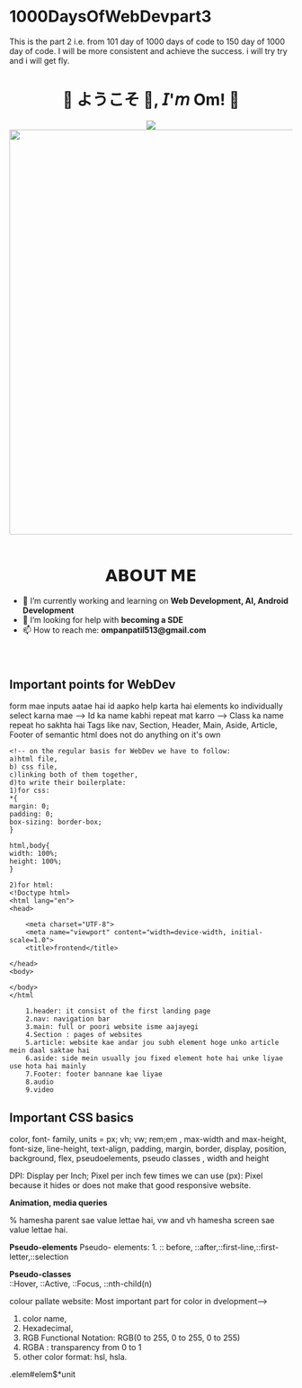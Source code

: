 # 1000DaysOfWebDevpart3
 This is the part 2 i.e. from 101 day of 1000 days of code to 150 day of 1000 day of code. I will be more consistent and achieve the success. i will try try and i will get fly.
<h1 align="center">💠 ようこそ 👋, 𝘐'𝘮 Om! 💠</h1>
<div align="center">
  <img src="https://i.pinimg.com/originals/fa/49/b7/fa49b771ffc81a264bb0e57097bc3068.gif">
  <img width="720" height="auto" src=Add-ons/FSN.gif>
</div>

<br>

<h1 align="center">𝗔𝗕𝗢𝗨𝗧 𝗠𝗘</h1>

<ul>
  <li> 🔭 I’m currently working and learning on <b> Web Development, AI, Android Development</b></li>
  <li> 🤔 I’m looking for help with <b>becoming a SDE </b></li>
  <li> 📫 How to reach me: <b>ompanpatil513@gmail.com</b></li>
</ul>

<br>

<h1 align="center"></h1>

<h2>Important points for WebDev</h2>
<body>
   form mae inputs aatae hai 
   id aapko help karta hai elements ko individually select karna mae -->
   Id ka name kabhi repeat mat karro  -->
   Class ka name repeat ho sakhta hai
   Tags like nav, Section, Header, Main, Aside, Article, Footer of semantic html does not do anything on it's own


    <!-- on the regular basis for WebDev we have to follow:
    a)html file,
    b) css file,
    c)linking both of them together,
    d)to write their boilerplate:
    1)for css:
    *{
    margin: 0;
    padding: 0;
    box-sizing: border-box;
    }

    html,body{
    width: 100%;
    height: 100%;
    }

    2)for html:
    <!Doctype html>
    <html lang="en">
    <head>

        <meta charset="UTF-8">
        <meta name="viewport" content="width=device-width, initial-scale=1.0">
        <title>frontend</title>

    </head>
    <body>

    </body>
    </html

        1.header: it consist of the first landing page
        2.nav: navigation bar
        3.main: full or poori website isme aajayegi
        4.Section : pages of websites
        5.article: website kae andar jou subh element hoge unko article mein daal saktae hai
        6.aside: side mein usually jou fixed element hote hai unke liyae use hota hai mainly
        7.Footer: footer bannane kae liyae 
        8.audio
        9.video


  <h2>Important CSS basics</h2>

  <p> color, font- family, units = px; vh; vw; rem;em , max-width and max-height,  font-size, line-height, text-align, padding, margin, border, display, position, background, flex, pseudoelements, pseudo classes , width and height</p>
  DPI: Display per Inch; Pixel per inch
  few times we can use (px): Pixel because it hides or does not make that good responsive website. 

  <strong> Animation, media queries </strong>

  % hamesha parent sae value lettae hai,
  vw and vh hamesha screen sae value lettae hai.
 <p> <strong>Pseudo-elements</strong> Pseudo- elements:
 1. :: before, ::after,::first-line,::first-letter,::selection</p>

 <p> <strong>Pseudo-classes</strong>
 <br> ::Hover, ::Active, ::Focus, ::nth-child(n)</p>

 colour pallate website:
 Most important part for color in dvelopment-->

 1. color name,
 2. Hexadecimal,
 3. RGB Functional Notation: RGB(0 to 255, 0 to 255, 0 to 255)
 4. RGBA : transparency from 0 to 1
 5. other color format: hsl, hsla.


 .elem#elem$*unit




</body>
